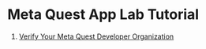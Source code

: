 # Meta Quest App Lab Tutorial
1. [Verify Your Meta Quest Developer Organization](https://github.com/Prutuo/AppLab/blob/main/Verification.md)
